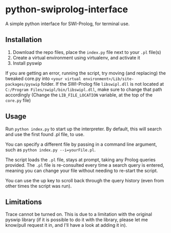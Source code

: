 # python-swiprolog-interface

A simple python interface for SWI-Prolog, for terminal use.


## Installation

1. Download the repo files, place the `index.py` file next to your `.pl` file(s)
2. Create a virtual environment using virtualenv, and activate it
3. Install pyswip

If you are getting an error, running the script, try moving (and replacing) the tweaked core.py into `<your virtual environment>/Lib/site-packages/pyswip` folder. If the SWI-Prolog file `libswipl.dll` is not located at `C:/Program Files/swipl/bin/libswipl.dll`, make sure to change that path accordingly (Change the `LIB_FILE_LOCATION` variable, at the top of the `core.py` file)

## Usage

Run `python index.py` to start up the interpreter. By default, this will search and use the first found .pl file, to use.

You can specify a different file by passing in a command line argument, such as `python index.py --i=yourFile.pl`.

The script loads the `.pl` file, stays at prompt, taking any Prolog queries provided. The `.pl` file is re-consulted every time a search query is entered, meaning you can change your file without needing to re-start the script.

You can use the up key to scroll back through the query history (even from other times the script was run).


## Limitations

Trace cannot be turned on. This is due to a limitation with the original pyswip library (if it is possible to do it with the library, please let me know/pull request it in, and I'll have a look at adding it in).
